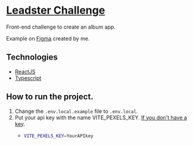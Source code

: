 # [Leadster Challenge](https://leadster-album.netlify.app/)

Front-end challenge to create an album app.

Example on [Figma](https://www.figma.com/file/FkVMNAn9nzXxFjHTSbXsj1/Leadster?node-id=12%3A2) created by me. 

## Technologies

* [ReactJS](https://pt-br.reactjs.org/)
* [Typescript](https://www.typescriptlang.org/)

## How to run the project.

1. Change the `.env.local.example` file to `.env.local`.
2. Put your api key with the name VITE_PEXELS_KEY. [If you don't have a key](https://www.pexels.com/api/documentation/#authorization).
    * ```sh
      VITE_PEXELS_KEY=YourAPIkey
      ```
